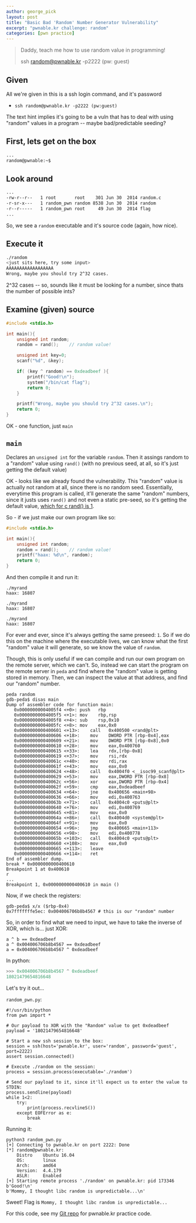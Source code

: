 ```yaml
---
author: george_pick
layout: post
title: "Basic Bad 'Random' Number Generator Vulnerability"
excerpt: "pwnable.kr challenge: random"
categories: [pwn practice]
---
```


> Daddy, teach me how to use random value in programming!
>
> ssh random@pwnable.kr -p2222 (pw: guest)

## Given
All we're given in this is a ssh login command, and it's password
* `ssh random@pwnable.kr -p2222 (pw:guest)`

The text hint implies it's going to be a vuln that has to deal with using "random" values in a program -- maybe bad/predictable seeding?

## First, lets get on the box

```bash
...
random@pwnable:~$
```

## Look around

```bash
...
-rw-r--r--   1 root       root    301 Jun 30  2014 random.c
-r-sr-x---   1 random_pwn random 8538 Jun 30  2014 random
-r--r-----   1 random_pwn root     49 Jun 30  2014 flag
...
```

So, we see a `random` executable and it's source code (again, how nice).

## Execute it

```bash
./random
<just sits here, try some input>
AAAAAAAAAAAAAAAAAA
Wrong, maybe you should try 2^32 cases.
```

2^32 cases -- so, sounds like it must be looking for a number, since thats the number of possible ints?

## Examine (given) source

```c
#include <stdio.h>

int main(){
	unsigned int random;
	random = rand();	// random value!

	unsigned int key=0;
	scanf("%d", &key);

	if( (key ^ random) == 0xdeadbeef ){
		printf("Good!\n");
		system("/bin/cat flag");
		return 0;
	}

	printf("Wrong, maybe you should try 2^32 cases.\n");
	return 0;
}
```

OK - one function, just `main`

## `main`

Declares an `unsigned int` for the variable `random`. Then it assings random to a "random" value using `rand()` (with no previous seed, at all, so it's just getting the default value)

OK - looks like we already found the vulnerability. This "random" value is actually not random at all, since there is no random seed. Essentially, everytime this program is called, it'll generate the same "random" numbers, since it justs uses `rand()` and not even a static pre-seed, so it's getting the default value, [which for c rand() is 1](https://linux.die.net/man/3/rand).

So - if we just make our own program like so:

```c
#include <stdio.h>

int main(){
	unsigned int random;
	random = rand();	// random value!
	printf("haax: %d\n", random);
	return 0;
}
```

And then compile it and run it:

```
./myrand
haax: 16807

./myrand
haax: 16807

./myrand
haax: 16807
```
For ever and ever, since it's always getting the same preseed: `1`. So if we do this on the machine where the executable lives, we can know what the first "random" value it will generate, so we know the value of `random`.

Though, this is only useful if we can compile and run our own program on the remote server, which we can't. So, instead we can start the program on the remote server in `peda` and find where the "random" value is getting stored in memory. Then, we can inspect the value at that address, and find our "random" number.

```
peda random
gdb-peda$ disas main
Dump of assembler code for function main:
   0x00000000004005f4 <+0>:	push   rbp
   0x00000000004005f5 <+1>:	mov    rbp,rsp
   0x00000000004005f8 <+4>:	sub    rsp,0x10
   0x00000000004005fc <+8>:	mov    eax,0x0
   0x0000000000400601 <+13>:	call   0x400500 <rand@plt>
   0x0000000000400606 <+18>:	mov    DWORD PTR [rbp-0x4],eax
   0x0000000000400609 <+21>:	mov    DWORD PTR [rbp-0x8],0x0
   0x0000000000400610 <+28>:	mov    eax,0x400760
   0x0000000000400615 <+33>:	lea    rdx,[rbp-0x8]
   0x0000000000400619 <+37>:	mov    rsi,rdx
   0x000000000040061c <+40>:	mov    rdi,rax
   0x000000000040061f <+43>:	mov    eax,0x0
   0x0000000000400624 <+48>:	call   0x4004f0 <__isoc99_scanf@plt>
   0x0000000000400629 <+53>:	mov    eax,DWORD PTR [rbp-0x8]
   0x000000000040062c <+56>:	xor    eax,DWORD PTR [rbp-0x4]
   0x000000000040062f <+59>:	cmp    eax,0xdeadbeef
   0x0000000000400634 <+64>:	jne    0x400656 <main+98>
   0x0000000000400636 <+66>:	mov    edi,0x400763
   0x000000000040063b <+71>:	call   0x4004c0 <puts@plt>
   0x0000000000400640 <+76>:	mov    edi,0x400769
   0x0000000000400645 <+81>:	mov    eax,0x0
   0x000000000040064a <+86>:	call   0x4004d0 <system@plt>
   0x000000000040064f <+91>:	mov    eax,0x0
   0x0000000000400654 <+96>:	jmp    0x400665 <main+113>
   0x0000000000400656 <+98>:	mov    edi,0x400778
   0x000000000040065b <+103>:	call   0x4004c0 <puts@plt>
   0x0000000000400660 <+108>:	mov    eax,0x0
   0x0000000000400665 <+113>:	leave
   0x0000000000400666 <+114>:	ret
End of assembler dump.
break * 0x0000000000400610
Breakpoint 1 at 0x400610
r
...
Breakpoint 1, 0x0000000000400610 in main ()
```

Now, if we check the registers:

```
gdb-peda$ x/x ($rbp-0x4)
0x7fffffffe5ec:	0x004006706b8b4567 # this is our "random" number
```

So, in order to find what we need to input, we have to take the inverse of XOR, which is... just XOR:

```
a ^ b == 0xdeadbeef
a ^ 0x004006706b8b4567 == 0xdeadbeef
a = 0x004006706b8b4567 ^ 0xdeadbeef
```

In python:

```python
>>> 0x004006706b8b4567 ^ 0xdeadbeef
18021479654816648
```

Let's try it out...

`random_pwn.py`:

```python3
#!/usr/bin/python
from pwn import *

# Our payload to XOR with the "Random" value to get 0xdeadbeef
payload = '18021479654816648'

# Start a new ssh session to the box:
session = ssh(host='pwnable.kr', user='random', password='guest', port=2222)
assert session.connected()

# Execute ./random on the session:
process = session.process(executable='./random')

# Send our payload to it, since it'll expect us to enter the value to STDIN:
process.sendline(payload)
while 1<2:
    try:
        print(process.recvlineS())
    except EOFError as e:
        break
```

Running it:

```
python3 random_pwn.py
[+] Connecting to pwnable.kr on port 2222: Done
[*] random@pwnable.kr:
    Distro    Ubuntu 16.04
    OS:       linux
    Arch:     amd64
    Version:  4.4.179
    ASLR:     Enabled
[+] Starting remote process './random' on pwnable.kr: pid 173346
b'Good!\n'
b'Mommy, I thought libc random is unpredictable...\n'
```

Sweet! Flag is `Mommy, I thought libc random is unpredictable...`

For this code, see my [Git repo](https://github.com/bigpick/pwnable.kr) for pwnable.kr practice code.
